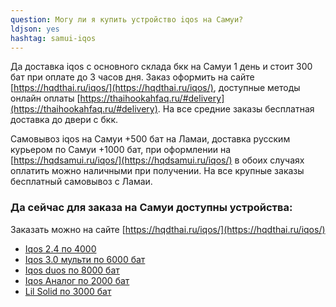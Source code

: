 ```yaml
---
question: Могу ли я купить устройство iqos на Самуи?
ldjson: yes 
hashtag: samui-iqos
---
```


Да доставка iqos с основного склада бкк на Самуи 1 день и стоит 300 бат при оплате до 3 часов дня. Заказ оформить на сайте [https://hqdthai.ru/iqos/](https://hqdthai.ru/iqos/), доступные методы онлайн оплаты [https://thaihookahfaq.ru/#delivery](https://thaihookahfaq.ru/#delivery). На все средние заказы бесплатная доставка до двери с бкк.   


Самовывоз iqos на Самуи +500 бат на Ламаи, доставка русским курьером по Самуи +1000 бат, при оформлении на [https://hqdsamui.ru/iqos/](https://hqdsamui.ru/iqos/) в обоих случаях оплатить можно наличными при получении. На все крупные заказы бесплатный самовывоз с Ламаи.


### Да сейчас для заказа на Самуи доступны устройства:

Заказать можно на сайте [https://hqdthai.ru/iqos/](https://hqdthai.ru/iqos/)

* [Iqos 2.4 по 4000](https://hqdthai.ru/iqos/)
* [Iqos 3.0 мульти по 6000  бат](https://hqdthai.ru/iqos/)
* [Iqos duos по 8000 бат](https://hqdthai.ru/iqos/)
* [Iqos Аналог по 2000 бат](https://hqdthai.ru/iqos/)
* [Lil Solid по 3000 бат](https://hqdthai.ru/iqos/)




